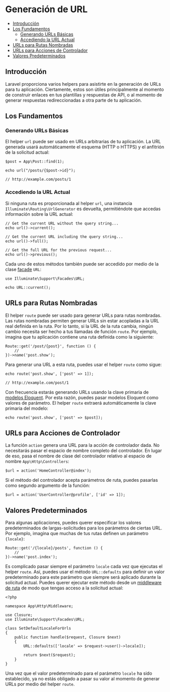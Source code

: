 # Generación de URL

- [Introducción](#introduction)
- [Los Fundamentos](#the-basics)
    - [Generando URLs Básicas](#generating-basic-urls)
    - [Accediendo la URL Actual](#accessing-the-current-url)
- [URLs para Rutas Nombradas](#urls-for-named-routes)
- [URLs para Acciones de Controlador](#urls-for-controller-actions)
- [Valores Predeterminados](#default-values)

<a name="introduction"></a>
## Introducción

Laravel proporciona varios helpers para asistirte en la generación de URLs para tu aplicación. Ciertamente, estos son útiles principalmente al momento de construir enlaces en tus plantillas y respuestas de API, o al momento de generar respuestas redireccionadas a otra parte de tu aplicación.

<a name="the-basics"></a>
## Los Fundamentos

<a name="generating-basic-urls"></a>
### Generando URLs Básicas

El helper `url` puede ser usado en URLs arbitrarias de tu aplicación. La URL generada usará automáticamente el esquema (HTTP o HTTPS) y el anfitrión de la solicitud actual:

    $post = App\Post::find(1);

    echo url("/posts/{$post->id}");

    // http://example.com/posts/1

<a name="accessing-the-current-url"></a>
### Accediendo la URL Actual

Si ninguna ruta es proporcionada al helper `url`, una instancia `Illuminate\Routing\UrlGenerator` es devuelta, permitiéndote que accedas información sobre la URL actual:

    // Get the current URL without the query string...
    echo url()->current();

    // Get the current URL including the query string...
    echo url()->full();

    // Get the full URL for the previous request...
    echo url()->previous();

Cada uno de estos métodos también puede ser accedido por medio de la clase [facade](/docs/{{version}}/facades) `URL`:

    use Illuminate\Support\Facades\URL;

    echo URL::current();

<a name="urls-for-named-routes"></a>
## URLs para Rutas Nombradas

El helper `route` puede ser usado para generar URLs para rutas nombradas. Las rutas nombradas permiten generar URLs sin estar acopladas a la URL real definida en la ruta. Por lo tanto, si la URL de la ruta cambia, ningún cambio necesita ser hecho a tus llamadas de función `route`. Por ejemplo, imagina que tu aplicación contiene una ruta definida como la siguiente:

    Route::get('/post/{post}', function () {
        //
    })->name('post.show');

Para generar una URL a esta ruta, puedes usar el helper `route` como sigue:

    echo route('post.show', ['post' => 1]);

    // http://example.com/post/1

Con frecuencia estarás generando URLs usando la clave primaria de [modelos Eloquent](/docs/{{version}}/eloquent). Por esta razón, puedes pasar modelos Eloquent como valores de parámetro. El helper `route` extraerá automáticamente la clave primaria del modelo:

    echo route('post.show', ['post' => $post]);

<a name="urls-for-controller-actions"></a>
## URLs para Acciones de Controlador

La función `action` genera una URL para la acción de controlador dada. No necesitarás pasar el espacio de nombre completo del controlador. En lugar de eso, pasa el nombre de clase del controlador relativo al espacio de nombre `App\Http\Controllers`:

    $url = action('HomeController@index');

Si el método del controlador acepta parámetros de ruta, puedes pasarlas como segundo argumento de la función:

    $url = action('UserController@profile', ['id' => 1]);

<a name="default-values"></a>
## Valores Predeterminados

Para algunas aplicaciones, puedes querer especificar los valores predeterminados de largas-solicitudes para los parámetros de ciertas URL. Por ejemplo, imagina que muchas de tus rutas definen un parámetro `{locale}`:

    Route::get('/{locale}/posts', function () {
        //
    })->name('post.index');

Es complicado pasar siempre el parámetro `locale` cada vez que ejecutas el helper `route`. Así, puedes usar el método `URL::defaults` para definir un valor predeterminado para este parámetro que siempre será aplicado durante la solicitud actual. Puedes querer ejecutar este método desde un [middleware de ruta](/docs/{{version}}/middleware#assigning-middleware-to-routes) de modo que tengas acceso a la solicitud actual:

    <?php

    namespace App\Http\Middleware;

    use Closure;
    use Illuminate\Support\Facades\URL;

    class SetDefaultLocaleForUrls
    {
        public function handle($request, Closure $next)
        {
            URL::defaults(['locale' => $request->user()->locale]);

            return $next($request);
        }
    }

Una vez que el valor predeterminado para el parámetro `locale` ha sido establecido, ya no estás obligado a pasar su valor al momento de generar URLs por medio del helper `route`.
